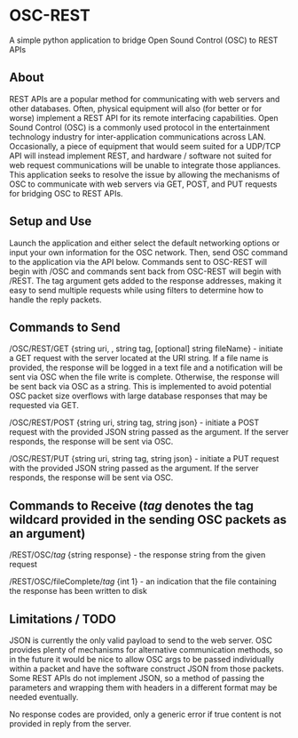 # OSC-REST
A simple python application to bridge Open Sound Control (OSC) to REST APIs

## About
REST APIs are a popular method for communicating with web servers and other databases. Often, physical equipment will also (for better or for worse) implement a REST API for its remote interfacing capabilities. Open Sound Control (OSC) is a commonly used protocol in the entertainment technology industry for inter-application communications across LAN. Occasionally, a piece of equipment that would seem suited for a UDP/TCP API will instead implement REST, and hardware / software not suited for web request communications will be unable to integrate those appliances. This application seeks to resolve the issue by allowing the mechanisms of OSC to communicate with web servers via GET, POST, and PUT requests for bridging OSC to REST APIs.

## Setup and Use
Launch the application and either select the default networking options or input your own information for the OSC network. Then, send OSC command to the application via the API below. Commands sent to OSC-REST will begin with /OSC and commands sent back from OSC-REST will begin with /REST. The tag argument gets added to the response addresses, making it easy to send multiple requests while using filters to determine how to handle the reply packets.

## Commands to Send
/OSC/REST/GET {string uri, , string tag, [optional] string fileName} - initiate a GET request with the server located at the URI string. If a file name is provided, the response will be logged in a text file and a notification will be sent via OSC when the file write is complete. Otherwise, the response will be sent back via OSC as a string. This is implemented to avoid potential OSC packet size overflows with large database responses that may be requested via GET.

/OSC/REST/POST {string uri, string tag, string json} - initiate a POST request with the provided JSON string passed as the argument. If the server responds, the response will be sent via OSC.

/OSC/REST/PUT {string uri, string tag, string json} - initiate a PUT request with the provided JSON string passed as the argument. If the server responds, the response will be sent via OSC.

## Commands to Receive (*tag* denotes the tag wildcard provided in the sending OSC packets as an argument)
/REST/OSC/*tag* {string response} - the response string from the given request

/REST/OSC/fileComplete/*tag* {int 1} - an indication that the file containing the response has been written to disk

## Limitations / TODO
JSON is currently the only valid payload to send to the web server. OSC provides plenty of mechanisms for alternative communication methods, so in the future it would be nice to allow OSC args to be passed individually within a packet and have the software construct JSON from those packets. Some REST APIs do not implement JSON, so a method of passing the parameters and wrapping them with headers in a different format may be needed eventually. 

No response codes are provided, only a generic error if true content is not provided in reply from the server.

